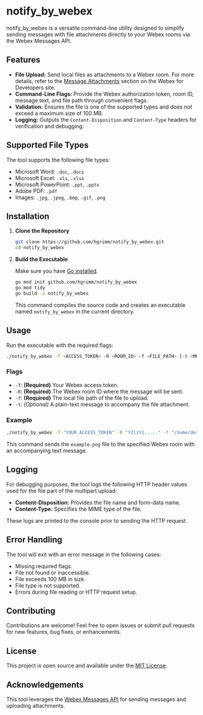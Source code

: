 # notify_by_webex

notify_by_webex is a versatile command-line utility designed to simplify sending messages with file attachments directly to your Webex rooms via the Webex Messages API.

## Features

- **File Upload:** Send local files as attachments to a Webex room. For more details, refer to the [Message Attachments](https://developer.webex.com/docs/basics#message-attachments) section on the Webex for Developers site.
- **Command-Line Flags:** Provide the Webex authorization token, room ID, message text, and file path through convenient flags.
- **Validation:** Ensures the file is one of the supported types and does not exceed a maximum size of 100 MB.
- **Logging:** Outputs the `Content-Disposition` and `Content-Type` headers for verification and debugging.

## Supported File Types

The tool supports the following file types:
- Microsoft Word: `.doc`, `.docx`
- Microsoft Excel: `.xls`, `.xlsx`
- Microsoft PowerPoint: `.ppt`, `.pptx`
- Adobe PDF: `.pdf`
- Images: `.jpg`, `.jpeg`, `.bmp`, `.gif`, `.png`

## Installation

1. **Clone the Repository**

   ```bash
   git clone https://github.com/hgrimm/notify_by_webex.git
   cd notify_by_webex
   ```

2. **Build the Executable**

   Make sure you have [Go installed](https://golang.org/dl/).

   ```bash
   go mod init github.com/hgrimm/notify_by_webex
   go mod tidy
   go build -o notify_by_webex
   ```

   This command compiles the source code and creates an executable named `notify_by_webex` in the current directory.

## Usage

Run the executable with the required flags:

```bash
./notify_by_webex -T <ACCESS_TOKEN> -R <ROOM_ID> -f <FILE_PATH> [-t <MESSAGE_TEXT>]
```

### Flags

- `-T`: **(Required)** Your Webex access token.
- `-R`: **(Required)** The Webex room ID where the message will be sent.
- `-f`: **(Required)** The local file path of the file to upload.
- `-t`: *(Optional)* A plain-text message to accompany the file attachment.

### Example

```bash
./notify_by_webex -T "YOUR_ACCESS_TOKEN" -R "Y2lzY2....." -f "/home/desktop/example.png" -t "Example message with attachment"
```

This command sends the `example.png` file to the specified Webex room with an accompanying text message.

## Logging

For debugging purposes, the tool logs the following HTTP header values used for the file part of the multipart upload:
- **Content-Disposition:** Provides the file name and form-data name.
- **Content-Type:** Specifies the MIME type of the file.

These logs are printed to the console prior to sending the HTTP request.

## Error Handling

The tool will exit with an error message in the following cases:
- Missing required flags.
- File not found or inaccessible.
- File exceeds 100 MB in size.
- File type is not supported.
- Errors during file reading or HTTP request setup.

## Contributing

Contributions are welcome! Feel free to open issues or submit pull requests for new features, bug fixes, or enhancements.

## License

This project is open source and available under the [MIT License](LICENSE).

## Acknowledgements

This tool leverages the [Webex Messages API](https://developer.webex.com/docs/api/v1/messages) for sending messages and uploading attachments.

